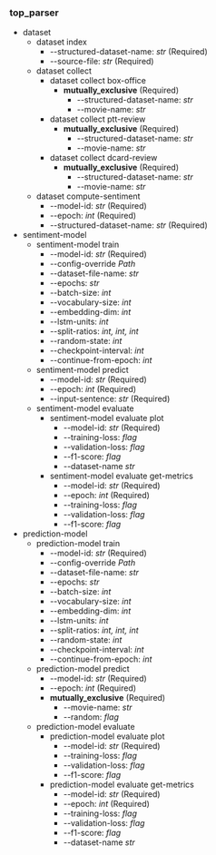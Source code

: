 ### top_parser

- dataset
  - dataset index
    - --structured-dataset-name: *str* (Required)
    - --source-file: *str* (Required)
  - dataset collect
    - dataset collect box-office
      - **mutually_exclusive** (Required)
        - --structured-dataset-name: *str*
        - --movie-name: *str*
    - dataset collect ptt-review
      - **mutually_exclusive** (Required)
        - --structured-dataset-name: *str*
        - --movie-name: *str*
    - dataset collect dcard-review
      - **mutually_exclusive** (Required)
        - --structured-dataset-name: *str*
        - --movie-name: *str*
  - dataset compute-sentiment
    - --model-id: *str* (Required)
    - --epoch: *int* (Required)
    - --structured-dataset-name: *str* (Required)
- sentiment-model
  - sentiment-model train
    - --model-id: *str* (Required)
    - --config-override *Path*
    - --dataset-file-name: *str* 
    - --epochs: *str*
    - --batch-size: *int*
    - --vocabulary-size: *int*
    - --embedding-dim: *int*
    - --lstm-units: *int*
    - --split-ratios: *int, int, int*
    - --random-state: *int*
    - --checkpoint-interval: *int*
    - --continue-from-epoch: *int*
  - sentiment-model predict
    - --model-id: *str* (Required) 
    - --epoch: *int* (Required)
    - --input-sentence: *str* (Required)
  - sentiment-model evaluate
    - sentiment-model evaluate plot
      - --model-id: *str* (Required)
      - --training-loss: *flag*
      - --validation-loss: *flag*
      - --f1-score: *flag*
      - --dataset-name *str*
    - sentiment-model evaluate get-metrics
      - --model-id: *str* (Required) 
      - --epoch: *int* (Required)
      - --training-loss: *flag*
      - --validation-loss: *flag*
      - --f1-score: *flag*
- prediction-model
  - prediction-model train
    - --model-id: *str* (Required)
    - --config-override *Path*
    - --dataset-file-name: *str* 
    - --epochs: *str*
    - --batch-size: *int*
    - --vocabulary-size: *int*
    - --embedding-dim: *int*
    - --lstm-units: *int*
    - --split-ratios: *int, int, int*
    - --random-state: *int*
    - --checkpoint-interval: *int*
    - --continue-from-epoch: *int*
  - prediction-model predict
    - --model-id: *str* (Required) 
    - --epoch: *int* (Required)
    - **mutually_exclusive** (Required)
      - --movie-name: *str*
      - --random: *flag*
  - prediction-model evaluate
    - prediction-model evaluate plot
      - --model-id: *str* (Required)
      - --training-loss: *flag*
      - --validation-loss: *flag*
      - --f1-score: *flag*
    - prediction-model evaluate get-metrics
      - --model-id: *str* (Required) 
      - --epoch: *int* (Required)
      - --training-loss: *flag*
      - --validation-loss: *flag*
      - --f1-score: *flag*
      - --dataset-name *str*
